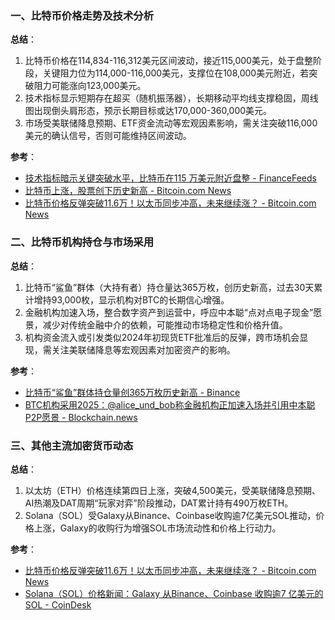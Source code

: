 ### 一、比特币价格走势及技术分析  
**总结**：  
1. 比特币价格在114,834-116,312美元区间波动，接近115,000美元，处于盘整阶段，关键阻力位为114,000-116,000美元，支撑位在108,000美元附近，若突破阻力可能涨向123,000美元。  
2. 技术指标显示短期存在超买（随机振荡器），长期移动平均线支撑稳固，周线图出现倒头肩形态，预示长期目标或达170,000-360,000美元。  
3. 市场受美联储降息预期、ETF资金流动等宏观因素影响，需关注突破116,000美元的确认信号，否则可能维持区间波动。  

**参考**：  
- [技术指标暗示关键突破水平，比特币在115 万美元附近盘整 - FinanceFeeds](https://financefeeds.com/zh-CN/%E6%AF%94%E7%89%B9%E5%B8%81%E5%9C%A8-115-%E9%99%84%E8%BF%91%E7%9B%98%E6%95%B4%EF%BC%8C%E6%8A%80%E6%9C%AF%E6%8C%87%E6%A0%87%E6%9A%97%E7%A4%BA%E5%85%B3%E9%94%AE%E7%AA%81%E7%A0%B4%E6%B0%B4%E5%B9%B3/)  
- [比特币上涨，股票创下历史新高 - Bitcoin.com News](https://news.bitcoin.com/zh/bi-te-bi-shang-zhang-gu-piao-chuang-xia-li-shi-xin-gao/)  
- [比特币价格反弹突破11.6万！以太币同步冲高，未来继续涨？ - Bitcoin.com News](https://cn.investing.com/news/cryptocurrency-news/article-2982735)  


### 二、比特币机构持仓与市场采用  
**总结**：  
1. 比特币“鲨鱼”群体（大持有者）持仓量达365万枚，创历史新高，过去30天累计增持93,000枚，显示机构对BTC的长期信心增强。  
2. 金融机构加速入场，整合数字资产到运营中，呼应中本聪“点对点电子现金”愿景，减少对传统金融中介的依赖，可能推动市场稳定性和价格升值。  
3. 机构资金流入或引发类似2024年初现货ETF批准后的反弹，跨市场机会显现，需关注美联储降息等宏观因素对加密资产的影响。  

**参考**：  
- [比特币“鲨鱼”群体持仓量创365万枚历史新高 - Binance](https://www.binance.com/cn/square/post/29588094722217)  
- [BTC机构采用2025：@alice_und_bob称金融机构正加速入场并引用中本聪P2P愿景 - Blockchain.news](https://blockchain.news/zh/flashnews/btc-institutional-adoption-2025-alice-und-bob-highlights-financial-institutions-onboarding-and-cites-satoshi-s-peer-to-peer-vision-zh)  


### 三、其他主流加密货币动态  
**总结**：  
1. 以太坊（ETH）价格连续第四日上涨，突破4,500美元，受美联储降息预期、AI热潮及DAT周期“玩家对弈”阶段推动，DAT累计持有490万枚ETH。  
2. Solana（SOL）受Galaxy从Binance、Coinbase收购逾7亿美元SOL推动，价格上涨，Galaxy的收购行为增强SOL市场流动性和价格上行动力。  

**参考**：  
- [比特币价格反弹突破11.6万！以太币同步冲高，未来继续涨？ - Bitcoin.com News](https://cn.investing.com/news/cryptocurrency-news/article-2982735)  
- [Solana（SOL）价格新闻：Galaxy 从Binance、Coinbase 收购逾7 亿美元的SOL - CoinDesk](https://www.coindesk.com/zh/markets/2025/09/12/solana-surges-as-galaxy-scoops-up-over-usd700m-tokens-from-exchanges)